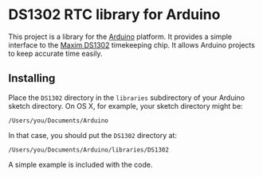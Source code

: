 # DS1302 RTC library for Arduino

This project is a library for the [Arduino](http://arduino.cc) platform. It
provides a simple interface to the
[Maxim DS1302](http://www.maxim-ic.com/quick_view2.cfm/qv_pk/2685/t/al)
timekeeping chip. It allows Arduino projects to keep accurate time easily.

## Installing

Place the `DS1302` directory in the `libraries` subdirectory of your Arduino
sketch directory. On OS X, for example, your sketch directory might be:

    /Users/you/Documents/Arduino

In that case, you should put the `DS1302` directory at:

    /Users/you/Documents/Arduino/libraries/DS1302

A simple example is included with the code.
